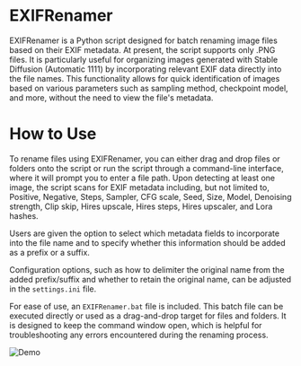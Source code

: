 # EXIFRenamer
EXIFRenamer is a Python script designed for batch renaming image files based on their EXIF metadata. At present, the script supports only .PNG files. It is particularly useful for organizing images generated with Stable Diffusion (Automatic 1111) by incorporating relevant EXIF data directly into the file names. This functionality allows for quick identification of images based on various parameters such as sampling method, checkpoint model, and more, without the need to view the file's metadata.

# How to Use
To rename files using EXIFRenamer, you can either drag and drop files or folders onto the script or run the script through a command-line interface, where it will prompt you to enter a file path. Upon detecting at least one image, the script scans for EXIF metadata including, but not limited to, Positive, Negative, Steps, Sampler, CFG scale, Seed, Size, Model, Denoising strength, Clip skip, Hires upscale, Hires steps, Hires upscaler, and Lora hashes.

Users are given the option to select which metadata fields to incorporate into the file name and to specify whether this information should be added as a prefix or a suffix.

Configuration options, such as how to delimiter the original name from the added prefix/suffix and whether to retain the original name, can be adjusted in the `settings.ini` file.

For ease of use, an `EXIFRenamer.bat` file is included. This batch file can be executed directly or used as a drag-and-drop target for files and folders. It is designed to keep the command window open, which is helpful for troubleshooting any errors encountered during the renaming process.

![Demo](https://github.com/MNeMoNiCuZ/EXIFRenamer/assets/60541708/35560636-3418-481e-955c-65ed729f1f59)
